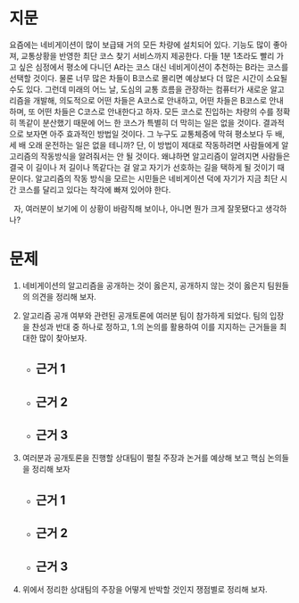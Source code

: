 # 지문
요즘에는 네비게이션이 많이 보급돼 거의 모든 차량에 설치되어 있다. 기능도 많이 좋아져, 교통상황을 반영한 최단 코스 찾기 서비스까지 제공한다. 다들 1분 1초라도 빨리 가고 싶은 심정에서 평소에 다니던 A라는 코스 대신 네비게이션이 추천하는 B라는 코스를 선택할 것이다. 물론 너무 많은 차들이 B코스로 몰리면 예상보다 더 많은 시간이 소요될 수도 있다. 그런데 미래의 어느 날, 도심의 교통 흐름을 관장하는 컴퓨터가 새로운 알고리즘을 개발해, 의도적으로 어떤 차들은 A코스로 안내하고, 어떤 차들은 B코스로 안내하며, 또 어떤 차들은 C코스로 안내한다고 하자. 모든 코스로 진입하는 차량의 수를 정확히 똑같이 분산했기 때문에 어느 한 코스가 특별히 더 막히는 일은 없을 것이다. 결과적으로 보자면 아주 효과적인 방법일 것이다. 그 누구도 교통체증에 막혀 평소보다 두 배, 세 배 오래 운전하는 일은 없을 테니까? 단, 이 방법이 제대로 작동하려면 사람들에게 알고리즘의 작동방식을 알려줘서는 안 될 것이다. 왜냐하면 알고리즘이 알려지면 사람들은 결국 이 길이나 저 길이나 똑같다는 걸 알고 자기가 선호하는 길을 택하게 될 것이기 때문이다. 알고리즘의 작동 방식을 모르는 시민들은 네비게이션 덕에 자기가 지금 최단 시간 코스를 달리고 있다는 착각에 빠져 있어야 한다.

  자, 여러분이 보기에 이 상황이 바람직해 보이나, 아니면 뭔가 크게 잘못됐다고 생각하나?
# 문제
1. 네비게이션의 알고리즘을 공개하는 것이 옳은지, 공개하지 않는 것이 옳은지 팀원들의 의견을 정리해 보자.

2. 알고리즘 공개 여부와 관련된 공개토론에 여러분 팀이 참가하게 되었다. 팀의 입장을 찬성과 반대 중 하나로 정하고, 1.의 논의를 활용하여 이를 지지하는 근거들을 최대한 많이 찾아보자.
	- 근거 1
		- 
	- 근거 2
		- 
	- 근거 3
		- 
3. 여러분과 공개토론을 진행할 상대팀이 펼칠 주장과 논거를 예상해 보고 핵심 논의들을 정리해 보자
	- 근거 1
		- 
	- 근거 2
		- 
	- 근거 3
		- 
4. 위에서 정리한 상대팀의 주장을 어떻게 반박할 것인지 쟁점별로 정리해 보자.